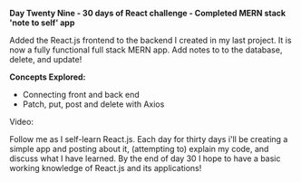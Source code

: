 **Day Twenty Nine - 30 days of React challenge - Completed MERN stack 'note to self' app**

Added the React.js frontend to the backend I created in my last project. It is now a fully functional full stack MERN app.
Add notes to to the database, delete, and update!

**Concepts Explored:**

- Connecting front and back end
- Patch, put, post and delete with Axios

Video:

Follow me as I self-learn React.js. Each day for thirty days i'll be creating a simple app and posting about it, (attempting to) explain my code, and discuss what I have learned. By the end of day 30 I hope to have a basic working knowledge of React.js and its applications!
